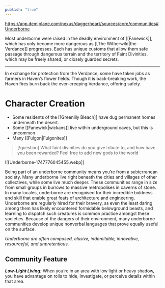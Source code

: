 ```yaml
---
publish: "true"
---
```

https://app.demiplane.com/nexus/daggerheart/sources/core/communities#Underborne

Most underborne were raised in the deadly environment of [[Fanewick]], which has only become more dangerous as [[The Witherwild|the Verdance]] progresses. Each has unique customs that allow them safe passage through dangerous terrain and the territory of Faint Divinities, which may be freely shared, or closely guarded secrets.

---
 In exchange for protection from the Verdance, some have taken jobs as farmers in Haven’s flower fields. Though it is back-breaking work, the Haven fires burn back the ever-creeping Verdance, offering safety.

# Character Creation
- Some residents of the [[Greenlily Bleach]] have dug permanent homes underneath the desert.
- Some [[Fanewick|wickans]] live within underground caves, but this is uncommon
- Many [[Fulgon|Fulgonites]]

> [!question] What faint divinities do you give tribute to, and how have you been rewarded?
> Feel free to add new gods to the world

![[Underborne-1747776045455.webp]]

Being part of an underborne community means you’re from a subterranean society. Many underborne live right beneath the cities and villages of other collectives, while some live much deeper. These communities range in size from small groups in burrows to massive metropolises in caverns of stone. In many locales, underborne are recognised for their incredible boldness and skill that enable great feats of architecture and engineering. Underborne are regularly hired for their bravery, as even the least daring among them has likely encountered formidable belowground beasts, and learning to dispatch such creatures is common practice amongst these societies. Because of the dangers of their environment, many underborne communities develop unique nonverbal languages that prove equally useful on the surface.

*Underborne are often composed, elusive, indomitable, innovative, resourceful, and unpretentious.*

## Community Feature

***Low-Light Living:*** When you’re in an area with low light or heavy shadow, you have advantage on rolls to hide, investigate, or perceive details within that area.

